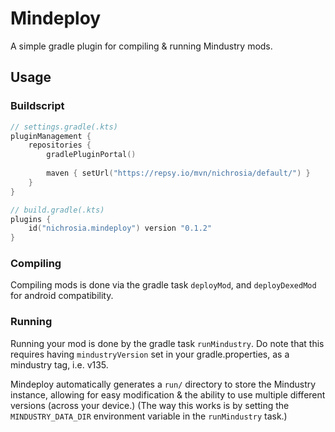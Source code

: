 # Mindeploy

A simple gradle plugin for compiling & running Mindustry mods.

## Usage

### Buildscript

```kotlin
// settings.gradle(.kts)
pluginManagement {
    repositories {
        gradlePluginPortal()
        
        maven { setUrl("https://repsy.io/mvn/nichrosia/default/") }
    }
}

// build.gradle(.kts)
plugins {
    id("nichrosia.mindeploy") version "0.1.2"
}
```

### Compiling

Compiling mods is done via the gradle task `deployMod`, and `deployDexedMod` for android compatibility.

### Running

Running your mod is done by the gradle task `runMindustry`. Do note that this requires having `mindustryVersion` set in your gradle.properties, as a mindustry tag, i.e. v135.

Mindeploy automatically generates a `run/` directory to store the Mindustry instance, allowing for easy modification & the ability to use multiple different versions (across your device.)
(The way this works is by setting the `MINDUSTRY_DATA_DIR` environment variable in the `runMindustry` task.)
